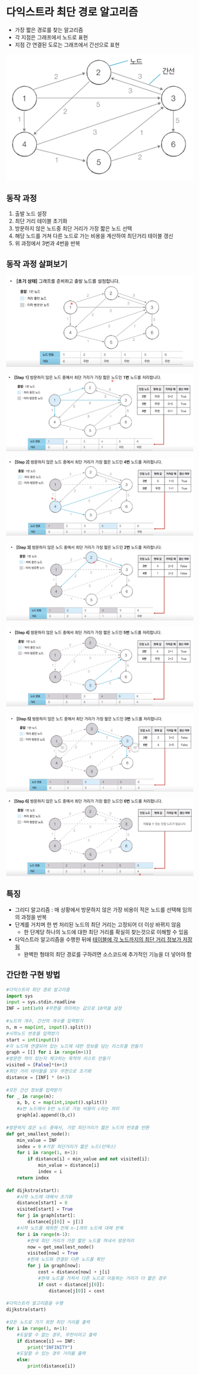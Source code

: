 # 다익스트라 최단 경로 알고리즘

* 가장 짧은 경로를 찾는 알고리즘
* 각 지점은 그래프에서 노드로 표현
* 지점 간 연결된 도로는 그래프에서 간선으로 표현

![0](Dikstra.assets/0.png)



## 동작 과정


1. 출발 노드 설정
2. 최단 거리 테이블 초기화
3. 방문하지 않은 노드중 최단 거리가 가장 짧은 노드 선택
4. 해당 노드를 거쳐 다른 노드로 가는 비용을 계산하여 최단거리 테이블 갱신
5. 위 과정에서 3번과 4번을 반복



## 동작 과정 살펴보기



![1](Dikstra.assets/1.png)

![2](Dikstra.assets/2.png)

![3](Dikstra.assets/3.png)

![4](Dikstra.assets/4.png)

![5](Dikstra.assets/5.png)

![6](Dikstra.assets/6.png)

![7](Dikstra.assets/7.png)



## 특징

* 그리디 알고리즘 : 매 상황에서 방문하지 않은 가장 비용이 적은 노드를 선택해 임의의 과정을 반복
* 단계를 거치며 한 번 처리된 노드의 최단 거리는 고정되어 더 이상 바뀌지 않음
  * 한 단계당 하나의 노드에 대한 최단 거리를 확실히 찾는것으로 이해할 수 있음
* 다익스트라 알고리즘을 수행한 뒤에 <u>테이블에 각 노드까지의 최단 거리 정보가 저장됨</u>
  * 완벽한 형태의 최단 경로를 구하려면 소스코드에 추가적인 기능을 더 넣어야 함



## 간단한 구현 방법

```python
#다익스트라 최단 경로 알고리즘
import sys
input = sys.stdin.readline
INF = int(1e9) #무한을 의미하는 값으로 10억을 설정

#노드의 개수, 간선의 개수를 입력받기
n, m = map(int, input().split())
#시작노드 번호를 입력받기
start = int(input())
#각 노드에 연결되어 있는 노드에 대한 정보를 담는 리스트를 만들기
graph = [[] for i in range(n+1)]
#방문한 적이 있는지 체크하는 목적의 리스트 만들기
visited = [False]*(n+1)
#최단 거리 테이블을 모두 무한으로 초기화
distance = [INF] * (n+1)

#모든 간선 정보를 입력받기
for _ in range(m):
    a, b, c = map(int,input().split())
    #a번 노드에서 b번 노드로 가능 비용이 c라는 의미
    graph[a].append((b,c))

#방문하지 않은 노드 중에서, 가장 최단거리가 짧은 노드의 번호를 반환
def get_smallest_node():
    min_value = INF
    index = 0 #가장 최단거리가 짧은 노드(인덱스)
    for i in range(1, n+1):
        if distance[i] < min_value and not visited[i]:
            min_value = distance[i]
            index = i
    return index

def dijkstra(start):
    #시작 노드에 대해서 초기화
    distance[start] = 0
    visited[start] = True
    for j in graph[start]:
        distance[j[0]] = j[1]
    #시작 노드를 제외한 전체 n-1개의 노드에 대해 반복
    for i in range(n-1):
        #현재 최단 거리가 가장 짧은 노드를 꺼내서 방문처리
        now = get_smallest_node()
        visited[now] = True
        #현재 노드와 연결된 다른 노드를 확인
        for j in graph[now]:
            cost = distance[now] + j[i]
            #현재 노드를 거쳐서 다른 노드로 이동하는 거리가 더 짧은 경우
            if cost < distance[j[0]]:
                distance[j[0]] = cost

#다익스트라 알고리즘을 수행
dijkstra(start)

#모든 노드로 가기 위한 최단 거리를 출력
for i in range(1, n+1):
    #도달할 수 없는 경우, 무한이라고 출력
    if distance[i] == INF:
        print("INFINITY")
    #도달할 수 있는 경우 거리를 출력
    else:
        print(distance[i])
```

